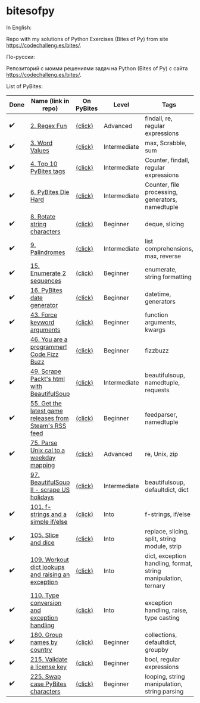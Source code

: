 # bitesofpy

In English:

Repo with my solutions of Python Exercises (Bites of Py) from site https://codechalleng.es/bites/.

По-русски:

Репозиторий с моими решениями задач на Python (Bites of Py) с сайта https://codechalleng.es/bites/.

List of PyBites:

| Done | Name (link in repo) | On PyBites | Level | Tags |
| --- | --- | --- | --- | --- |
| ✔️ | [2. Regex Fun](/2) | [(click)](https://codechalleng.es/bites/2) | Advanced | findall, re, regular expressions |
| ✔️ | [3. Word Values](/3) | [(click)](https://codechalleng.es/bites/3) | Intermediate | max, Scrabble, sum |
| ✔️ | [4. Top 10 PyBites tags](/4) | [(click)](https://codechalleng.es/bites/4) | Intermediate | Counter, findall, regular expressions |
| ✔️ | [6. PyBites Die Hard](/6) | [(click)](https://codechalleng.es/bites/6) | Intermediate | Counter, file processing, generators, namedtuple |
| ✔️ | [8. Rotate string characters](/8) | [(click)](https://codechalleng.es/bites/8) | Beginner | deque, slicing |
| ✔️ | [9. Palindromes](/9) | [(click)](https://codechalleng.es/bites/9) | Intermediate | list comprehensions, max, reverse |
| ✔️ | [15. Enumerate 2 sequences](/15) | [(click)](https://codechalleng.es/bites/15) | Beginner | enumerate, string formatting |
| ✔️ | [16. PyBites date generator](/16) | [(click)](https://codechalleng.es/bites/16) | Beginner | datetime, generators |
| ✔️ | [43. Force keyword arguments](/43) | [(click)](https://codechalleng.es/bites/43) | Beginner | function arguments, kwargs |
| ✔️ | [46. You are a programmer! Code Fizz Buzz](/46) | [(click)](https://codechalleng.es/bites/46) | Beginner | fizzbuzz |
| ✔️ | [49. Scrape Packt's html with BeautifulSoup](/49) | [(click)](https://codechalleng.es/bites/49) | Intermediate | beautifulsoup, namedtuple, requests |
| ✔️ | [55. Get the latest game releases from Steam's RSS feed](/55) | [(click)](https://codechalleng.es/bites/55) | Beginner | feedparser, namedtuple |
| ✔️ | [75. Parse Unix cal to a weekday mapping](/75) | [(click)](https://codechalleng.es/bites/75) | Advanced | re, Unix, zip |
|  | [97. BeautifulSoup II - scrape US holidays](/97) | [(click)](https://codechalleng.es/bites/97) | Intermediate | beautifulsoup, defaultdict, dict |
| ✔️ | [101. f-strings and a simple if/else](/101) | [(click)](https://codechalleng.es/bites/101) | Into | f-strings, if/else |
| ✔️ | [105. Slice and dice](/105) | [(click)](https://codechalleng.es/bites/105) | Into | replace, slicing, split, string module, strip |
| ✔️ | [109. Workout dict lookups and raising an exception](/109) | [(click)](https://codechalleng.es/bites/109) | Into | dict, exception handling, format, string manipulation, ternary |
| ✔️ | [110. Type conversion and exception handling](/110) | [(click)](https://codechalleng.es/bites/110) | Into | exception handling, raise, type casting |
| ✔️ | [180. Group names by country](/180) | [(click)](https://codechalleng.es/bites/180) | Beginner | collections, defaultdict, groupby |
| ✔️ | [215. Validate a license key](/215) | [(click)](https://codechalleng.es/bites/215) | Beginner | bool, regular expressions |
| ✔️ | [225. Swap case PyBites characters](/225) | [(click)](https://codechalleng.es/bites/225) | Beginner | looping, string manipulation, string parsing |